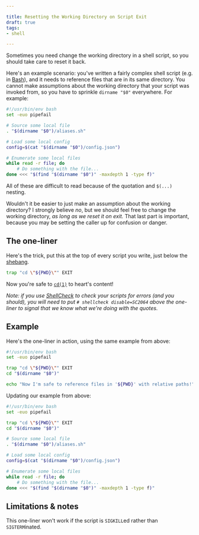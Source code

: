 ```yaml
---

title: Resetting the Working Directory on Script Exit
draft: true
tags:
- shell

---
```


Sometimes you need change the working directory in a shell script, so you should take care to reset it back.

Here's an example scenario: you've written a fairly complex shell script (e.g. in [Bash](https://www.gnu.org/software/bash/)), and it needs to reference files that are in its same directory. You cannot make assumptions about the working directory that your script was invoked from, so you have to sprinkle `dirname "$0"` everywhere. For example:

```bash
#!/usr/bin/env bash
set -euo pipefail

# Source some local file
. "$(dirname "$0")/aliases.sh"

# Load some local config
config=$(cat "$(dirname "$0")/config.json")

# Enumerate some local files
while read -r file; do
	# Do something with the file...
done <<< "$(find "$(dirname "$0")" -maxdepth 1 -type f)"
```

All of these are difficult to read because of the quotation and `$(...)` nesting.

Wouldn't it be easier to just make an assumption about the working directory? I strongly believe _no_, but we should feel free to change the working directory, _as long as we reset it on exit._ That last part is important, because you may be setting the caller up for confusion or danger.

## The one-liner

Here's the trick, put this at the top of every script you write, just below the [shebang](https://en.wikipedia.org/wiki/Shebang_(Unix)).

```bash
trap "cd \"${PWD}\"" EXIT
```

Now you're safe to [`cd(1)`](https://linux.die.net/man/1/cd) to heart's content!

_Note: if you use [ShellCheck](https://github.com/koalaman/shellcheck) to check your scripts for errors (and you should), you will need to put `# shellcheck disable=SC2064` above the one-liner to signal that we know what we're doing with the quotes._

## Example

Here's the one-liner in action, using the same example from above:

```bash
#!/usr/bin/env bash
set -euo pipefail

trap "cd \"${PWD}\"" EXIT
cd "$(dirname "$0")"

echo "Now I'm safe to reference files in '${PWD}' with relative paths!"
```

Updating our example from above:

```bash
#!/usr/bin/env bash
set -euo pipefail

trap "cd \"${PWD}\"" EXIT
cd "$(dirname "$0")"

# Source some local file
. "$(dirname "$0")/aliases.sh"

# Load some local config
config=$(cat "$(dirname "$0")/config.json")

# Enumerate some local files
while read -r file; do
	# Do something with the file...
done <<< "$(find "$(dirname "$0")" -maxdepth 1 -type f)"
```

## Limitations & notes

This one-liner won't work if the script is `SIGKILL`ed rather than `SIGTERM`inated.
<!--stackedit_data:
eyJoaXN0b3J5IjpbMTk2Njk1MjQwMSwyMDkwNDU5MDEzLC0zNT
czNzY4NzFdfQ==
-->